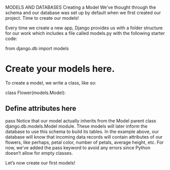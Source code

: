 MODELS AND DATABASES
Creating a Model
We’ve thought through the schema and our database was set up by default when we first created our project. Time to create our models!

Every time we create a new app, Django provides us with a folder structure for our work which includes a file called models.py with the following starter code:

from django.db import models
 
# Create your models here.
To create a model, we write a class, like so:

class Flower(models.Model):
  ## Define attributes here
  pass
Notice that our model actually inherits from the Model parent class django.db.models.Model module. These models will later inform the database to use this schema to build its tables. In the example above, our database will know that incoming data records will contain attributes of our flowers, like perhaps, petal color, number of petals, average height, etc. For now, we’ve added the pass keyword to avoid any errors since Python doesn’t allow for empty classes.

Let’s now create our first models!

